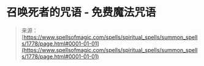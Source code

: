<!--yml

category: 未分类

date: 2024-06-12 18:35:05

-->

# 召唤死者的咒语 - 免费魔法咒语

> 来源：[https://www.spellsofmagic.com/spells/spiritual_spells/summon_spells/1778/page.html#0001-01-01](https://www.spellsofmagic.com/spells/spiritual_spells/summon_spells/1778/page.html#0001-01-01)
